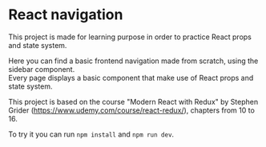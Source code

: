 # React navigation

This project is made for learning purpose in order to practice React props and state system.

Here you can find a basic frontend navigation made from scratch, using the sidebar component.  
Every page displays a basic component that make use of React props and state system.

This project is based on the course "Modern React with Redux" by Stephen Grider (<https://www.udemy.com/course/react-redux/>), chapters from 10 to 16.

To try it you can run `npm install` and `npm run dev`.
